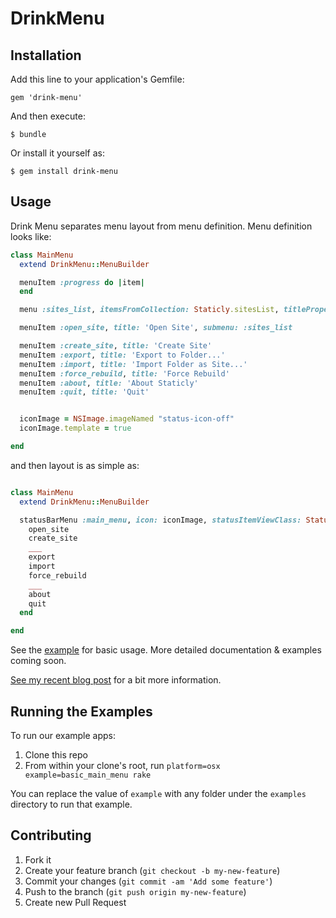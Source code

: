 # DrinkMenu

## Installation

Add this line to your application's Gemfile:

    gem 'drink-menu'

And then execute:

    $ bundle

Or install it yourself as:

    $ gem install drink-menu

## Usage

Drink Menu separates menu layout from menu definition. Menu definition looks like:


```ruby
class MainMenu
  extend DrinkMenu::MenuBuilder

  menuItem :progress do |item|
  end

  menu :sites_list, itemsFromCollection: Staticly.sitesList, titleProperty: :name

  menuItem :open_site, title: 'Open Site', submenu: :sites_list

  menuItem :create_site, title: 'Create Site'
  menuItem :export, title: 'Export to Folder...'
  menuItem :import, title: 'Import Folder as Site...'
  menuItem :force_rebuild, title: 'Force Rebuild'
  menuItem :about, title: 'About Staticly'
  menuItem :quit, title: 'Quit'


  iconImage = NSImage.imageNamed "status-icon-off"
  iconImage.template = true

end
```

and then layout is as simple as:

```ruby

class MainMenu
  extend DrinkMenu::MenuBuilder

  statusBarMenu :main_menu, icon: iconImage, statusItemViewClass: StatusItemView do
    open_site
    create_site
    ___
    export
    import
    force_rebuild
    ___
    about
    quit
  end

end
```

See the [example](https://github.com/joefiorini/drink-menu/tree/master/examples/basic_main_menu) for basic usage. More detailed documentation & examples coming soon.

[See my recent blog post](http://joefiorini.com/posts/generating-menus-in-osx-apps-the-ruby-way) for a bit more information.

## Running the Examples

To run our example apps:

1. Clone this repo
2. From within your clone's root, run `platform=osx example=basic_main_menu rake`

You can replace the value of `example` with any folder under the `examples` directory to run that example.

## Contributing

1. Fork it
2. Create your feature branch (`git checkout -b my-new-feature`)
3. Commit your changes (`git commit -am 'Add some feature'`)
4. Push to the branch (`git push origin my-new-feature`)
5. Create new Pull Request
